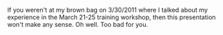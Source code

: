 If you weren't at my brown bag on 3/30/2011 where I talked about my experience in the March 21-25 training workshop, then this presentation won't make any sense. Oh well. Too bad for you.
